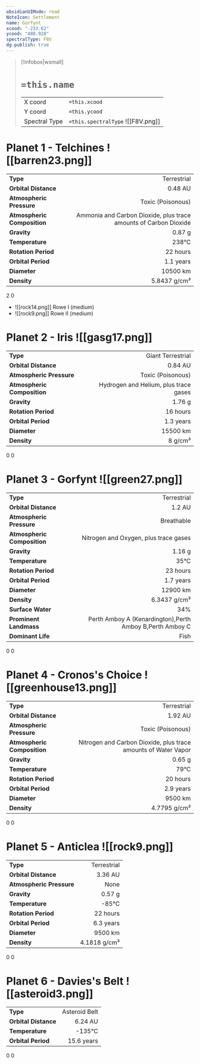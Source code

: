 ```yaml
---
obsidianUIMode: read
NoteIcon: Settlement
name: Gorfynt
xcood: "-233.62"
ycood: "488.928"
spectralType: F8V
dg-publish: true
---
```

> [!infobox|wsmall]
> # `=this.name`
> | | |
> | - | - |
> | X coord | `=this.xcood` |
> | Y coord| `=this.ycood` |
> | Spectral Type | `=this.spectralType` ![[F8V.png]] |

# Planet 1 - Telchines ![[barren23.png]]
|                             |                           |
| --------------------------- | -------------------------:|
| **Type**                    |             Terrestrial |
| **Orbital Distance**        |   0.48 AU |
| **Atmospheric Pressure**    |       Toxic (Poisonous) |
| **Atmospheric Composition** |      Ammonia and Carbon Dioxide, plus trace amounts of Carbon Dioxide |
| **Gravity**                 |        0.87 g |
| **Temperature**             |    238°C |
| **Rotation Period**         |  22 hours |
| **Orbital Period** | 1.1 years |
| **Diameter**                |      10500 km | 
| **Density**                 |    5.8437 g/cm³ |



2
0

- ![[rock14.png]] Rowe I (medium)
- ![[rock9.png]] Rowe II (medium)


# Planet 2 - Iris ![[gasg17.png]]
|                             |                           |
| --------------------------- | -------------------------:|
| **Type**                    |             Giant Terrestrial |
| **Orbital Distance**        |   0.84 AU |
| **Atmospheric Pressure**    |       Toxic (Poisonous) |
| **Atmospheric Composition** |      Hydrogen and Helium, plus trace gases |
| **Gravity**                 |        1.76 g |
| **Rotation Period**         |  16 hours |
| **Orbital Period** | 1.3 years |
| **Diameter**                |      15500 km | 
| **Density**                 |    8 g/cm³ |



0
0



# Planet 3 - Gorfynt ![[green27.png]]
|                             |                           |
| --------------------------- | -------------------------:|
| **Type**                    |             Terrestrial |
| **Orbital Distance**        |   1.2 AU |
| **Atmospheric Pressure**    |       Breathable |
| **Atmospheric Composition** |      Nitrogen and Oxygen, plus trace gases |
| **Gravity**                 |        1.16 g |
| **Temperature**             |    35°C |
| **Rotation Period**         |  23 hours |
| **Orbital Period** | 1.7 years |
| **Diameter**                |      12900 km | 
| **Density**                 |    6.3437 g/cm³ |
| **Surface Water**           |           34% | 
| **Prominent Landmass**      |         Perth Amboy A (Kenardington),Perth Amboy B,Perth Amboy C | 
| **Dominant Life**           |         Fish |



0
0



# Planet 4 - Cronos's Choice ![[greenhouse13.png]]
|                             |                           |
| --------------------------- | -------------------------:|
| **Type**                    |             Terrestrial |
| **Orbital Distance**        |   1.92 AU |
| **Atmospheric Pressure**    |       Toxic (Poisonous) |
| **Atmospheric Composition** |      Nitrogen and Carbon Dioxide, plus trace amounts of Water Vapor |
| **Gravity**                 |        0.65 g |
| **Temperature**             |    79°C |
| **Rotation Period**         |  20 hours |
| **Orbital Period** | 2.9 years |
| **Diameter**                |      9500 km | 
| **Density**                 |    4.7795 g/cm³ |



0
0



# Planet 5 - Anticlea ![[rock9.png]]
|                             |                           |
| --------------------------- | -------------------------:|
| **Type**                    |             Terrestrial |
| **Orbital Distance**        |   3.36 AU |
| **Atmospheric Pressure**    |       None |
| **Gravity**                 |        0.57 g |
| **Temperature**             |    -85°C |
| **Rotation Period**         |  22 hours |
| **Orbital Period** | 6.3 years |
| **Diameter**                |      9500 km | 
| **Density**                 |    4.1818 g/cm³ |



0
0



# Planet 6 - Davies's Belt ![[asteroid3.png]]
|                             |                           |
| --------------------------- | -------------------------:|
| **Type**                    |             Asteroid Belt |
| **Orbital Distance**        |   6.24 AU |
| **Temperature**             |    -135°C |
| **Orbital Period** | 15.6 years |



0
0



